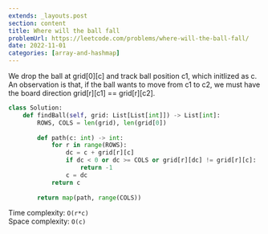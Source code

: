 ```yaml
---
extends: _layouts.post
section: content
title: Where will the ball fall
problemUrl: https://leetcode.com/problems/where-will-the-ball-fall/
date: 2022-11-01
categories: [array-and-hashmap]
---
```


We drop the ball at grid[0][c] and track ball position c1, which initlized as c. An observation is that,
if the ball wants to move from c1 to c2, we must have the board direction grid[r][c1] == grid[r][c2].

```python
class Solution:
    def findBall(self, grid: List[List[int]]) -> List[int]:
        ROWS, COLS = len(grid), len(grid[0])
        
        def path(c: int) -> int:
            for r in range(ROWS):
                dc = c + grid[r][c]
                if dc < 0 or dc >= COLS or grid[r][dc] != grid[r][c]:
                    return -1
                c = dc
            return c
        
        return map(path, range(COLS))
```

Time complexity: `O(r*c)` <br/>
Space complexity: `O(c)`